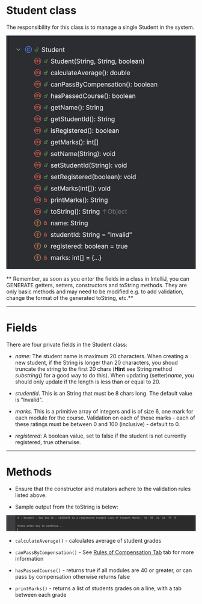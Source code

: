 # Student class

The responsibility for this class is to manage a single Student in the system.  



![](img/Student01.png)



** Remember, as soon as you enter the fields in a class in IntelliJ, you can GENERATE getters, setters, constructors and toString methods.  They are only basic methods and may need to be modified e.g. to add validation, change the format of the generated toString, etc.**

---

# Fields

There are four private fields in the Student class:

- *name*: The student name is maximum 20 characters.  When creating a new student, if the String is longer than 20 characters, you shoud truncate the string to the first 20 chars (**Hint** see String method *substring()* for a good  way to do this).   When updating (setter)*name*, you should only update if the length is less than or equal to 20.  

- *studentId*. This is an String that must be 8 chars long. The default value is "Invalid".

- *marks*. This is a primitive array of integers and is of size 6, one mark for each module for the course. Validation on each of these marks - each of these ratings must be between 0 and 100 (inclusive) - default to 0. 

- *registered*: A boolean value, set to false if the student is not currently registered, true otherwise. 


---

# Methods

- Ensure that the constructor and mutators adhere to the validation rules listed above.  

- Sample output from the toString is below:

![](img/output01.png)

- `calculateAverage()` - calculates average of student grades

- `canPassByCompensation()` - See [Rules of Compensation Tab](/lab/prog-fund-1-sept-24/topic00-assignments/book-2/Rules%20of%20Compensation) tab for more information

- `hasPassedCourse()` - returns true if all modules are 40 or greater, or can pass by compensation otherwise returns false

- `printMarks()` - returns a list of students grades on a line, with a tab between each grade

